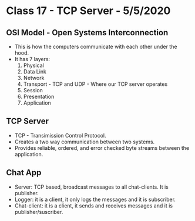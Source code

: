 # Class 17 - TCP Server - 5/5/2020

## OSI Model - Open Systems Interconnection
* This is how the computers communicate with each other under the hood.
* It has 7 layers:
  1. Physical
  2. Data Link
  3. Network
  4. Transport - TCP and UDP - Where our TCP server operates
  5. Session
  6. Presentation
  7. Application

## TCP Server
* TCP - Transimission Control Protocol.
* Creates a two way communication between two systems.
* Provides reliable, ordered, and error checked byte streams between the application.

## Chat App 
* Server: TCP based, broadcast messages to all chat-clients. It is publisher.
* Logger: it is a client, it only logs the messages and it is subscriber.
* Chat-client: it is a client, it sends and receives messages and it is publisher/suscriber.